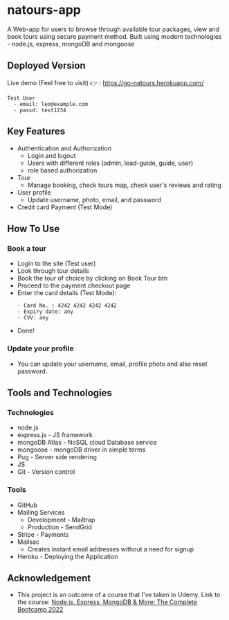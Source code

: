 # natours-app

A Web-app for users to browse through available tour packages, view and book tours using secure payment method.
Built using modern technologies - node.js, express, mongoDB and mongoose

## Deployed Version
Live demo (Feel free to visit) 👉 : https://go-natours.herokuapp.com/
```
Test User
  - email: leo@example.com
  - passd: test1234
```


## Key Features

* Authentication and Authorization
  - Login and logout
  - Users with different roles (admin, lead-guide, guide, user)
  - role based authorization
* Tour
  - Manage booking, check tours map, check user's reviews and rating
* User profile
  - Update username, photo, email, and password
* Credit card Payment (Test Mode)

## How To Use

### Book a tour
* Login to the site (Test user)
* Look through tour details
* Book the tour of choice by clicking on Book Tour btn
* Proceed to the payment checkout page
* Enter the card details (Test Mode):
  ```
  - Card No. : 4242 4242 4242 4242
  - Expiry date: any
  - CVV: any
  ```
* Done!

### Update your profile

* You can update your username, email, profile photo and also reset password.

## Tools and Technologies

### Technologies

* node.js
* express.js - JS framework
* mongoDB Atlas - NoSQL cloud Database service
* mongoose      - mongoDB driver in simple terms
* Pug - Server side rendering
* JS
* Git - Version control

### Tools

* GitHub
* Mailing Services
  - Development - Mailtrap
  - Production  - SendGrid
* Stripe - Payments
* Mailsac
  - Creates instant email addresses without a need for signup
* Heroku - Deploying the Application

## Acknowledgement

* This project is an outcome of a course that I've taken in Udemy. Link to the course: [Node.js, Express, MongoDB & More: The Complete Bootcamp 2022](https://www.udemy.com/course/nodejs-express-mongodb-bootcamp/)
